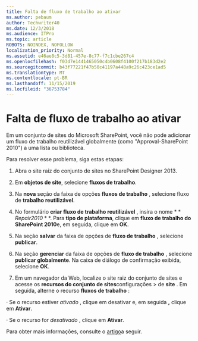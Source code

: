 ```yaml
---
title: Falta de fluxo de trabalho ao ativar
ms.author: pebaum
author: Techwriter40
ms.date: 12/3/2018
ms.audience: ITPro
ms.topic: article
ROBOTS: NOINDEX, NOFOLLOW
localization_priority: Normal
ms.assetid: e46ae8c5-3d81-457e-8c77-f7c1cbe267c4
ms.openlocfilehash: f03d7e1441465050c4b0608f4100f217b183d2e2
ms.sourcegitcommit: b43f77221f47b50c41197a448a9c26c423ce1ad5
ms.translationtype: MT
ms.contentlocale: pt-BR
ms.lasthandoff: 11/15/2019
ms.locfileid: "36753784"
---
```

# <a name="missing-workflow-failed-to-activate"></a>Falta de fluxo de trabalho ao ativar

Em um conjunto de sites do Microsoft SharePoint, você não pode adicionar um fluxo de trabalho reutilizável globalmente (como "Approval-SharePoint 2010") a uma lista ou biblioteca.
  
Para resolver esse problema, siga estas etapas: 
  
1. Abra o site raiz do conjunto de sites no SharePoint Designer 2013.
  
2. Em **objetos de site**, selecione **fluxos de trabalho**. 
  
3. Na **nova** seção da faixa de opções **fluxos de trabalho** , selecione fluxo de **trabalho reutilizável**. 
  
4. No formulário **criar fluxo de trabalho reutilizável** , insira o nome * * *Repair2010* * *. Para **tipo de plataforma**, clique em **fluxo de trabalho do SharePoint 2010**e, em seguida, clique em **OK**. 
  
1. Na seção **salvar** da faixa de opções de **fluxo de trabalho** , selecione **publicar**. 
  
2. Na seção **gerenciar** da faixa de opções de **fluxo de trabalho** , selecione **publicar globalmente**. Na caixa de diálogo de confirmação exibida, selecione **OK**. 
  
3. Em um navegador da Web, localize o site raiz do conjunto de sites e acesse os **recursos do conjunto de sites**configurações \> de **site** . Em seguida, alterne o recurso **fluxos de trabalho** : 
  
· Se o recurso estiver *ativado* , clique em desativar e, em seguida **,** clique em **Ativar**. 
  
· Se o recurso for *desativado* , clique em **Ativar**. 
  
Para obter mais informações, consulte o [artigo](https://go.microsoft.com/fwlink/?linkid=2047770&amp;clcid=0x409)a seguir.
  

